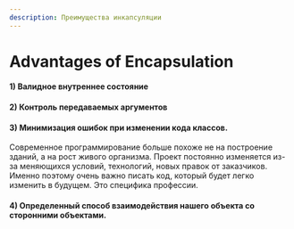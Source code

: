 ```yaml
---
description: Преимущества инкапсуляции
---
```


# Advantages of Encapsulation

#### 1\) Валидное внутреннее состояние

#### 2\) Контроль передаваемых аргументов

#### 3\) Минимизация ошибок при изменении кода классов.

Современное программирование больше похоже не на построение зданий, а на рост живого организма. Проект постоянно изменяется из-за меняющихся условий, технологий, новых правок от заказчиков. Именно поэтому очень важно писать код, который будет легко изменить в будущем. Это специфика профессии. 

#### 4\) Определенный способ взаимодействия нашего объекта со сторонними объектами.

